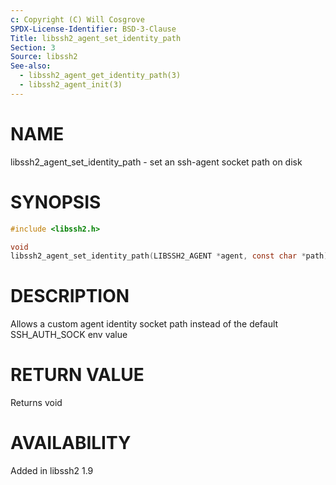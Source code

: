 ```yaml
---
c: Copyright (C) Will Cosgrove
SPDX-License-Identifier: BSD-3-Clause
Title: libssh2_agent_set_identity_path
Section: 3
Source: libssh2
See-also:
  - libssh2_agent_get_identity_path(3)
  - libssh2_agent_init(3)
---
```


# NAME

libssh2_agent_set_identity_path - set an ssh-agent socket path on disk

# SYNOPSIS

~~~c
#include <libssh2.h>

void
libssh2_agent_set_identity_path(LIBSSH2_AGENT *agent, const char *path);
~~~

# DESCRIPTION

Allows a custom agent identity socket path instead of the default SSH_AUTH_SOCK env value

# RETURN VALUE

Returns void

# AVAILABILITY

Added in libssh2 1.9
